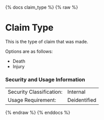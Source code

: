 {% docs claim_type %}
{% raw %}

<a name="claim_type"></a>
# Claim Type
This is the type of claim that was made.

Options are as follows:
- Death
- Injury

### Security and Usage Information
|                          |              |
|--------------------------|--------------|
| Security Classification: | Internal     |
| Usage Requirement:       | Deidentified |

{% endraw %} 
{% enddocs %}